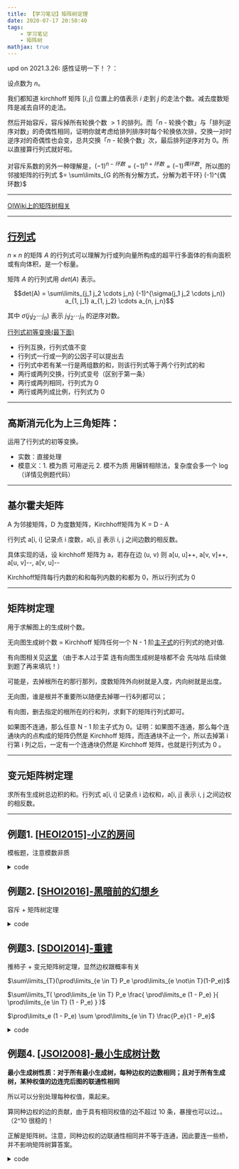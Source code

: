 ```yaml
---
title: 【学习笔记】矩阵树定理
date: 2020-07-17 20:50:40
tags: 
    - 学习笔记
    - 矩阵树
mathjax: true
---
```


upd on 2021.3.26: 感性证明一下！？：

设点数为 $n$。

我们都知道 kirchhoff 矩阵 $[i, j]$ 位置上的值表示 $i$ 走到 $j$ 的走法个数。减去度数矩阵是减去自环的走法。

然后开始容斥，容斥掉所有轮换个数 $> 1$ 的排列。而「$n$ - 轮换个数」与「排列逆序对数」的奇偶性相同，证明你就考虑给排列排序时每个轮换依次排，交换一对时逆序对的奇偶性也会变，总共交换「$n$ - 轮换个数」次，最后排列逆序对为 $0$。所以直接算行列式就好啦。

对容斥系数的另外一种理解是，$(-1)^{n - 环数} = (-1)^{n + 环数} = (-1)^{偶环数}$，所以图的邻接矩阵的行列式 $= \sum\limits_{G 的所有分解方式，分解为若干环} (-1)^{偶环数}$

---

[OIWiki上的矩阵树相关](https://oi-wiki.org/graph/matrix-tree/)

-----

## [行列式](https://blog.csdn.net/qq_36396104/article/details/89298227)

$n \times n$ 的矩阵 $A$ 的行列式可以理解为行或列向量所构成的超平行多面体的有向面积或有向体积，是一个标量。

矩阵 $A$ 的行列式用 $det(A)$ 表示。

$$det(A) = \sum\limits_{j_1 j_2 \cdots j_n} (-1)^{\sigma(j_1 j_2 \cdots j_n)} a_{1, j_1} a_{1, j_2} \cdots a_{n, j_n}$$

其中 $\sigma(j_1 j_2 \cdots j_n)$ 表示 $j_1 j_2 \cdots j_n$ 的逆序对数。

[行列式初等变换(最下面)](https://baike.baidu.com/item/%E5%88%9D%E7%AD%89%E5%8F%98%E6%8D%A2/10648400?fr=aladdin#2)

* 行列互换，行列式值不变
* 行列式一行或一列的公因子可以提出去
* 行列式中若有某一行是两组数的和，则该行列式等于两个行列式的和
* 两行或两列交换，行列式变号（区别于第一条）
* 两行或两列相同，行列式为 0
* 两行或两列成比例，行列式为 0

-----

## 高斯消元化为上三角矩阵：

运用了行列式的初等变换。

* 实数：直接处理
* 模意义：1. 模为质 可用逆元  2. 模不为质 用辗转相除法，复杂度会多一个 log（详情见例题代码）

-----

## 基尔霍夫矩阵

A 为邻接矩阵，D 为度数矩阵，Kirchhoff矩阵为 K = D - A

行列式 a[i, i] 记录点 i 度数，a[i, j] 表示 i, j 之间边数的相反数。

具体实现的话，设 kirchhoff 矩阵为 a，若存在边 (u, v) 则 a[u, u]++, a[v, v]++, a[u, v]--, a[v, u]--

Kirchhoff矩阵每行内数的和和每列内数的和都为 0，所以行列式为 0

-----

## 矩阵树定理

用于求解图上的生成树个数。

无向图生成树个数 = Kirchhoff 矩阵任何一个 N - 1 阶[主子式](https://baike.baidu.com/item/%E4%B8%BB%E5%AD%90%E5%BC%8F/2671796?fr=aladdin)的行列式的绝对值.

有向图相关见[这里](https://www.xht37.com/%E7%9F%A9%E9%98%B5%E6%A0%91%E5%AE%9A%E7%90%86-%E5%AD%A6%E4%B9%A0%E7%AC%94%E8%AE%B0/) （由于本人过于菜 连有向图生成树是啥都不会 先咕咕 后续做到题了再来填坑！）

可能是，去掉根所在的那行那列，度数矩阵外向树就是入度，内向树就是出度。

无向图，谁是根并不重要所以随便去掉哪一行&列都可以；

有向图，删去指定的根所在的行和列，求剩下的矩阵行列式即可。

如果图不连通，那么任意 N - 1 阶主子式为 0。证明：如果图不连通，那么每个连通块内的点构成的矩阵仍然是 Kirchhoff 矩阵，而连通块不止一个，所以去掉第 i 行第 i 列之后，一定有一个连通块仍然是 Kirchhoff 矩阵，也就是行列式为 0 。

-----

## 变元矩阵树定理

求所有生成树总边积的和。行列式 a[i, i] 记录点 i 边权和，a[i, j] 表示 i, j 之间边权的相反数。

-----

## 例题1. [[HEOI2015]-小Z的房间](https://www.luogu.com.cn/problem/P4111)

模板题，注意模数非质

<details>
    <summary>code</summary>
    ``` c++
    #include <bits/stdc++.h>
    #define rep(i, x, y) for (int i = x; i <= y; i++)
    using namespace std;

    const int mod = 1e9;
    const int dir[][2] = {{0, 1}, {1, 0}};
    typedef long long ll;
    ll n, m, a[100][100], id[10][10], idx;
    char s[10][10];

    int main() {
        cin >> n >> m;
        rep(i, 1, n) {
            scanf("%s", s[i] + 1);
            rep(j, 1, m)
                if (s[i][j] == '.') id[i][j] = ++idx;
        }
        rep(i, 1, n) {
            rep(j, 1, m) {
                if (id[i][j]) {
                    rep(k, 0, 1) {
                        int tx = i + dir[k][0], ty = j + dir[k][1];
                        if (tx > n || ty > m || !id[tx][ty]) continue;
                        int x = id[i][j], y = id[tx][ty];
                        a[x][x]++, a[y][y]++, a[x][y]--, a[y][x]--;
                    }
                }
            }
        }
        ll ans = 1;
        rep(i, 1, idx - 1) {  // n - 1 阶主子式
            rep(j, i + 1, idx - 1) {
                while (a[j][i]) {  // 在模意义下用辗转相除法，类比 gcd(a, b) = gcd(b, a % b) 直到 b = 0，用第 i 行消第 j 行
                    ll d = a[i][i] / a[j][i];
                    rep(k, i, idx - 1)
                        a[i][k] = (a[i][k] - d * a[j][k] % mod + mod) % mod;
                    swap(a[i], a[j]), ans = -ans;
                }
            }
            ans = (ans * a[i][i] % mod + mod) % mod;
        }
        printf("%lld\n", ans);
        return 0;
    }
    ```
</details>

## 例题2. [[SHOI2016]-黑暗前的幻想乡](https://www.luogu.com.cn/problem/P4336)

容斥 + 矩阵树定理

<details>
    <summary>code</summary>
    ``` c++
    #include <bits/stdc++.h>
    #define rep(i, x, y) for (int i = x; i <= y; i++)
    using namespace std;

    const int mod = 1e9 + 7;
    typedef long long ll;
    typedef pair<int, int> pii;
    ll n, a[20][20], res;
    vector<pii> g[20];

    int main() {
        cin >> n;
        rep(i, 1, n - 1) {
            int m, x, y; scanf("%d", &m);
            while (m--) {
                scanf("%d%d", &x, &y);
                g[i].push_back(make_pair(x, y));
            }
        }
        rep(s, 0, (1 << (n - 1)) - 1) {
            int cnt = 0;
            memset(a, 0, sizeof(a));
            rep(i, 1, n) {
                if (s & (1 << (i - 1))) {
                    ++cnt;
                    for (int j = 0; j < g[i].size(); j++) {
                        int x = g[i][j].first, y = g[i][j].second;
                        a[x][x]++, a[y][y]++, a[x][y]--, a[y][x]--;
                    }
                }
            }
            ll ans = 1;
            rep(i, 1, n - 1) {
                rep(j, i + 1, n - 1) {
                    while (a[j][i]) {
                        ll d = a[i][i] / a[j][i];
                        rep(k, i, n - 1)
                            a[i][k] = (a[i][k] - d * a[j][k] % mod + mod) % mod;
                        swap(a[i], a[j]), ans = -ans;
                    }
                }
                ans = (ans * a[i][i] % mod + mod) % mod;
            }
            res = (res + ((n - 1 - cnt) & 1 ? -1ll : 1ll) * ans + mod) % mod;  // !!!
        }
        printf("%lld\n", res);
        return 0;
    }
    ```
</details>

## 例题3. [[SDOI2014]-重建](https://www.luogu.com.cn/problem/P3317)

推柿子 + 变元矩阵树定理，显然边权跟概率有关

$\sum\limits_{T}(\prod\limits_{e \in T} P_e \prod\limits_{e \not\in T}(1-P_e))$

$\sum\limits_T( \prod\limits_{e \in T} P_e \frac{ \prod\limits_e (1 - P_e) }{ \prod\limits_{e \in T} (1 - P_e) } )$

$\prod\limits_e (1 - P_e) \sum \prod\limits_{e \in T} \frac{P_e}{1 - P_e}$

<details>
    <summary>code</summary>
    ``` c++
    #include <bits/stdc++.h>
    #define rep(i, x, y) for (int i = x; i <= y; i++)
    using namespace std;

    const int N = 55;
    const double eps = 1e-9;
    int n;
    double D[N][N], ans = 1.0;

    double solve() {
        bool ff = 0;
        double ret = 1.0;
        int N = n - 1;
        rep(i, 1, N) {
            int mx = i;
            rep(j, i + 1, N)
                if (D[mx][i] < D[j][i]) mx = j;
            if (mx != i) ff ^= 1, swap(D[mx], D[i]);
            if (D[i][i] > -eps && D[i][i] < eps) return 0.0;
            rep(j, i + 1, N) {
                double t = D[j][i] / D[i][i];
                rep(k, i, N) D[j][k] -= t * D[i][k];
            }
            ret *= D[i][i];
        }
        if (ff) ret *= -1.0;
        return ret;
    }

    int main() {
        cin >> n;
        rep(i, 1, n) rep(j, 1, n) cin >> D[i][j];
        rep(i, 1, n)
            rep(j, 1, n) {
                if (fabs(D[i][j]) < eps) D[i][j] = eps;
                else if (fabs(1.0 - D[i][j]) < eps) D[i][j] = 1.0 - eps;
                if (j > i) ans *= (1 - D[i][j]);
                D[i][j] /= (1.0 - D[i][j]);
            }
        rep(i, 1, n)
            rep(j, 1, n)
                if (i != j)
                    D[i][i] += D[i][j], D[i][j] *= -1;
        printf("%.5lf\n", ans * solve());
        return 0;
    }
    ```
</details>

## 例题4. [[JSOI2008]-最小生成树计数](https://www.luogu.com.cn/problem/P4208)

**最小生成树性质：对于所有最小生成树，每种边权的边数相同；且对于所有生成树，某种权值的边连完后图的联通性相同**

所以可以分别处理每种权值，乘起来。

算同种边权的边的贡献，由于具有相同权值的边不超过 10 条，暴搜也可以过。。（2^10 很稳的！

正解是矩阵树。注意，同种边权的边联通性相同并不等于连通，因此要连一些桥，并不影响矩阵树算答案。

<details>
    <summary>code</summary>
    ``` c++
    #include <bits/stdc++.h>
    #define rep(i, x, y) for (int i = x; i <= y; i++)
    using namespace std;

    const int mod = 31011, N = 105, M = 1e3 + 10;
    typedef long long ll;
    ll n, m, ans = 1, num;
    ll fa[N], fat[N], id[M << 1], a[N][N];
    struct node {
        ll u, v, w;
        bool operator < (const node &a) const { return w < a.w; }
    }e[M], t[M];

    int getfa(int x) {
        return fa[x] == x ? x : fa[x] = getfa(fa[x]);
    }
    int getfa2(int x) {
        return fat[x] == x ? x : fat[x] = getfa2(fat[x]);
    }

    ll Gauss(ll n) {
        ll ret = 1;
        rep(i, 1, n - 1) {
            rep(j, i + 1, n - 1) {
                while (a[j][i]) {
                    ll d = a[i][i] / a[j][i];
                    rep(k, i, n - 1)
                        a[i][k] = (a[i][k] - d * a[j][k] % mod + mod) % mod;
                    swap(a[i], a[j]), ret = -ret;
                }
            }
            ret = (ret * a[i][i] % mod + mod) % mod;
        }
        return ret;
    }

    void calc(int l, int r) {
        int cnt = 0;
        memset(a, 0, sizeof(a));
        rep(i, l, r) {
            t[i] = e[i];
            int u = getfa(t[i].u), v = getfa(t[i].v);
            t[i].u = u, t[i].v = v;  // 类似于缩点
            if (u == v) continue;
            id[++cnt] = u, id[++cnt] = v;
        }
        sort(id + 1, id + cnt + 1);
        cnt = unique(id + 1, id + cnt + 1) - id - 1;
        rep(i, 1, cnt) fat[i] = i;
        rep(i, l, r) {
            if (t[i].u == t[i].v) continue;

            int u = getfa(t[i].u), v = getfa(t[i].v);
            if (u != v) --num, fa[u] = v;

            u = lower_bound(id + 1, id + cnt + 1, t[i].u) - id;
            v = lower_bound(id + 1, id + cnt + 1, t[i].v) - id;
            a[u][u]++, a[v][v]++, a[u][v]--, a[v][u]--;

            u = getfa2(u), v = getfa2(v);
            if (u != v) fat[u] = v;
        }
        rep(i, 2, cnt) {  // 有可能不连通，那么连一些桥，并不影响矩阵树算答案
            int u = getfa2(i), v = getfa2(i - 1);
            if (u == v) continue;
            a[u][u]++, a[v][v]++, a[u][v]--, a[v][u]--;
            fat[u] = v;
        }
        ans = ans * Gauss(cnt) % mod;
    }

    int main() {
        cin >> n >> m;
        rep(i, 1, m)
            scanf("%lld%lld%lld", &e[i].u, &e[i].v, &e[i].w);
        sort(e + 1, e + m + 1);
        rep(i, 1, n) fa[i] = i;
        num = n;
        for (int i = 1, j = 1; i <= m; i = j) {
            while (j <= m && e[i].w == e[j].w) ++j;
            for (j = i; j <= m; ++j) if (e[i].w != e[j].w) break;
            if (i + 1 < j) {
                calc(i, j - 1);
            } else {
                int u = getfa(e[i].u), v = getfa(e[i].v);
                if (u != v) fa[u] = v;
                --num;
            }
        }
        if (num > 1) puts("0");  // 判定最小生成树的存在
        else printf("%lld\n", ans);
        return 0;
    }
    ```
</details>